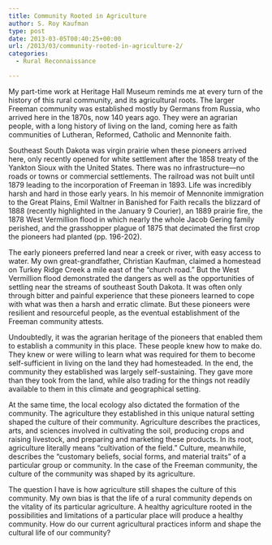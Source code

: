 ```yaml
---
title: Community Rooted in Agriculture
author: S. Roy Kaufman
type: post
date: 2013-03-05T00:40:25+00:00
url: /2013/03/community-rooted-in-agriculture-2/
categories:
  - Rural Reconnaissance

---
```

My part-time work at Heritage Hall Museum reminds me at every turn of the
history of this rural community, and its agricultural roots. The larger Freeman
community was established mostly by Germans from Russia, who arrived here in the
1870s, now 140 years ago. They were an agrarian people, with a long history of
living on the land, coming here as faith communities of Lutheran, Reformed,
Catholic and Mennonite faith.

Southeast South Dakota was virgin prairie when these pioneers arrived here, only
recently opened for white settlement after the 1858 treaty of the Yankton Sioux
with the United States. There was no infrastructure—no roads or towns or
commercial settlements. The railroad was not built until 1879 leading to the
incorporation of Freeman in 1893. Life was incredibly harsh and hard in those
early years. In his memoir of Mennonite immigration to the Great Plains, Emil
Waltner in Banished for Faith recalls the blizzard of 1888 (recently highlighted
in the January 9 Courier), an 1889 prairie fire, the 1878 West Vermillion flood
in which nearly the whole Jacob Gering family perished, and the grasshopper
plague of 1875 that decimated the first crop the pioneers had planted (pp.
196-202).

The early pioneers preferred land near a creek or river, with easy access to
water. My own great-grandfather, Christian Kaufman, claimed a homestead on
Turkey Ridge Creek a mile east of the “church road.” But the West Vermillion
flood demonstrated the dangers as well as the opportunities of settling near the
streams of southeast South Dakota. It was often only through bitter and painful
experience that these pioneers learned to cope with what was then a harsh and
erratic climate. But these pioneers were resilient and resourceful people, as
the eventual establishment of the Freeman community attests.

Undoubtedly, it was the agrarian heritage of the pioneers that enabled them to
establish a community in this place. These people knew how to make do. They knew
or were willing to learn what was required for them to become self-sufficient in
living on the land they had homesteaded. In the end, the community they
established was largely self-sustaining. They gave more than they took from the
land, while also trading for the things not readily available to them in this
climate and geographical setting.

At the same time, the local ecology also dictated the formation of the
community. The agriculture they established in this unique natural setting
shaped the culture of their community. Agriculture describes the practices,
arts, and sciences involved in cultivating the soil, producing crops and raising
livestock, and preparing and marketing these products. In its root, agriculture
literally means “cultivation of the field.” Culture, meanwhile, describes the
“customary beliefs, social forms, and material traits” of a particular group or
community. In the case of the Freeman community, the culture of the community
was shaped by its agriculture.

The question I have is how agriculture still shapes the culture of this
community. My own bias is that the life of a rural community depends on the
vitality of its particular agriculture. A healthy agriculture rooted in the
possibilities and limitations of a particular place will produce a healthy
community. How do our current agricultural practices inform and shape the
cultural life of our community?


